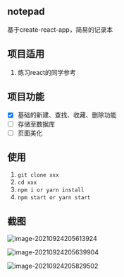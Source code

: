 ## notepad

基于create-react-app，简易的记录本

## 项目适用

1. 练习react的同学参考

## 项目功能

- [x] 基础的新建、查找、收藏、删除功能
- [ ] 存储至数据库
- [ ] 页面美化

## 使用

1. `git clone xxx`
2. `cd xxx`
3. `npm i or yarn install`
4. `npm start or yarn start`

## 截图

![image-20210924205613924](https://i.loli.net/2021/09/24/XWILlOGDxsS1Qf2.png)

![image-20210924205639904](https://i.loli.net/2021/09/24/4SYJe6wHTOAdlyt.png)

![image-20210924205829502](https://i.loli.net/2021/09/24/GLRmw1H9IngtWrX.png)
